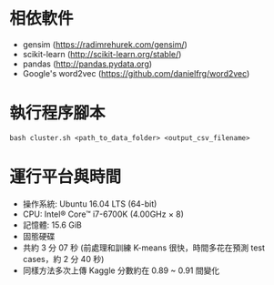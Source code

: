 # 相依軟件
- gensim (https://radimrehurek.com/gensim/)
- scikit-learn (http://scikit-learn.org/stable/)
- pandas (http://pandas.pydata.org)
- Google's word2vec (https://github.com/danielfrg/word2vec)

# 執行程序腳本
```
bash cluster.sh <path_to_data_folder> <output_csv_filename>
```

# 運行平台與時間
- 操作系統: Ubuntu 16.04 LTS (64-bit)
- CPU: Intel® Core™ i7-6700K (4.00GHz × 8)
- 記憶體: 15.6 GiB
- 固態硬碟
- 共約 3 分 07 秒 (前處理和訓練 K-means 很快，時間多花在預測 test cases，約 2 分 40 秒)
- 同樣方法多次上傳 Kaggle 分數約在 0.89 ~ 0.91 間變化
